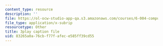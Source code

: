 ```yaml
---
content_type: resource
description: ''
file: https://ol-ocw-studio-app-qa.s3.amazonaws.com/courses/6-004-computation-structures-spring-2017/83265a0a76cbf77fafece585ff39cd55_5jZ8VZ6G2uY.srt
file_type: application/x-subrip
resourcetype: Other
title: 3play caption file
uid: 83265a0a-76cb-f77f-afec-e585ff39cd55
---
```

